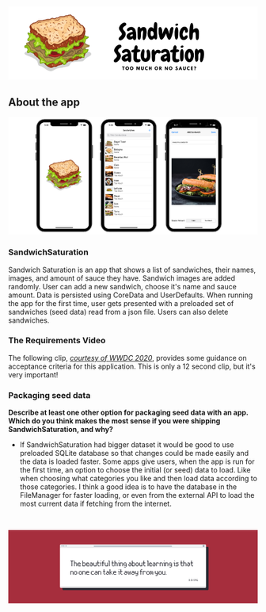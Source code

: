 ![Front Banner](Documentation/FrontBanner.png)

## About the app

<p align="center">
<img src="Documentation/screenshots.png">
</p>

### SandwichSaturation

Sandwich Saturation is an app that shows a list of sandwiches, their names, images, and amount of sauce they have. Sandwich images are added randomly. 
User can add a new sandwich, choose it's name and sauce amount. 
Data is persisted using CoreData and UserDefaults.
When running the app for the first time, user gets presented with a preloaded set of sandwiches (seed data) read from a json file.
Users can also delete sandwiches.

### The Requirements Video
The following clip, *[courtesy of WWDC 2020](https://twitter.com/CastIrony/status/1275496089060167680)*, provides some guidance on acceptance criteria for this application. This is only a 12 second clip, but it's very important!

### Packaging seed data

**Describe at least one other option for packaging seed data with an app. Which do you think makes the most sense if you were shipping SandwichSaturation, and why?**

- If SandwichSaturation had bigger dataset it would be good to use preloaded SQLite database so that changes could be made easily and the data is loaded faster. Some apps give users, when the app is run for the first time, an option to choose the initial (or seed) data to load. Like when choosing what categories you like and then load data according to those categories. I think a good idea is to have the database in the FileManager for faster loading, or even from the external API to load the most current data if fetching from the internet.

<br />

![End Banner](Documentation/EndBanner.png)
